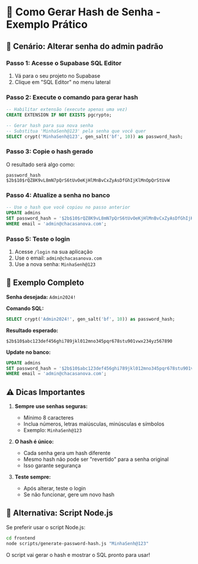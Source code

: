 # 🔐 Como Gerar Hash de Senha - Exemplo Prático

## 🎯 Cenário: Alterar senha do admin padrão

### Passo 1: Acesse o Supabase SQL Editor
1. Vá para o seu projeto no Supabase
2. Clique em "SQL Editor" no menu lateral

### Passo 2: Execute o comando para gerar hash
```sql
-- Habilitar extensão (execute apenas uma vez)
CREATE EXTENSION IF NOT EXISTS pgcrypto;

-- Gerar hash para sua nova senha
-- Substitua 'MinhaSenh@123' pela senha que você quer
SELECT crypt('MinhaSenh@123', gen_salt('bf', 10)) as password_hash;
```

### Passo 3: Copie o hash gerado
O resultado será algo como:
```
password_hash
$2b$10$rQZ8K9vL8mN7pQrS6tUvOeKjHlMnBvCxZyAsDfGhIjKlMnOpQrStUvW
```

### Passo 4: Atualize a senha no banco
```sql
-- Use o hash que você copiou no passo anterior
UPDATE admins 
SET password_hash = '$2b$10$rQZ8K9vL8mN7pQrS6tUvOeKjHlMnBvCxZyAsDfGhIjKlMnOpQrStUvW'
WHERE email = 'admin@chacasanova.com';
```

### Passo 5: Teste o login
1. Acesse `/login` na sua aplicação
2. Use o email: `admin@chacasanova.com`
3. Use a nova senha: `MinhaSenh@123`

## 🔧 Exemplo Completo

**Senha desejada:** `Admin2024!`

**Comando SQL:**
```sql
SELECT crypt('Admin2024!', gen_salt('bf', 10)) as password_hash;
```

**Resultado esperado:**
```
$2b$10$abc123def456ghi789jkl012mno345pqr678stu901vwx234yz567890
```

**Update no banco:**
```sql
UPDATE admins 
SET password_hash = '$2b$10$abc123def456ghi789jkl012mno345pqr678stu901vwx234yz567890'
WHERE email = 'admin@chacasanova.com';
```

## ⚠️ Dicas Importantes

1. **Sempre use senhas seguras:**
   - Mínimo 8 caracteres
   - Inclua números, letras maiúsculas, minúsculas e símbolos
   - Exemplo: `MinhaSenh@123`

2. **O hash é único:**
   - Cada senha gera um hash diferente
   - Mesmo hash não pode ser "revertido" para a senha original
   - Isso garante segurança

3. **Teste sempre:**
   - Após alterar, teste o login
   - Se não funcionar, gere um novo hash

## 🚀 Alternativa: Script Node.js

Se preferir usar o script Node.js:

```bash
cd frontend
node scripts/generate-password-hash.js "MinhaSenh@123"
```

O script vai gerar o hash e mostrar o SQL pronto para usar!
